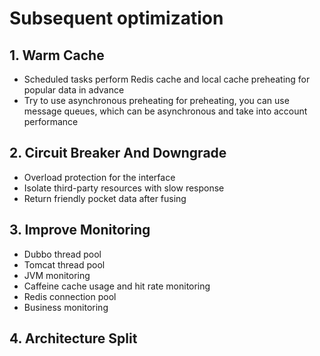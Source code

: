 # Subsequent optimization

## 1. Warm Cache

* Scheduled tasks perform Redis cache and local cache preheating for popular data in advance
* Try to use asynchronous preheating for preheating, you can use message queues, which can be asynchronous and take into account performance

## 2. Circuit Breaker And Downgrade

* Overload protection for the interface
* Isolate third-party resources with slow response
* Return friendly pocket data after fusing

## 3. Improve Monitoring

* Dubbo thread pool
* Tomcat thread pool
* JVM monitoring
* Caffeine cache usage and hit rate monitoring
* Redis connection pool
* Business monitoring

## 4. Architecture Split